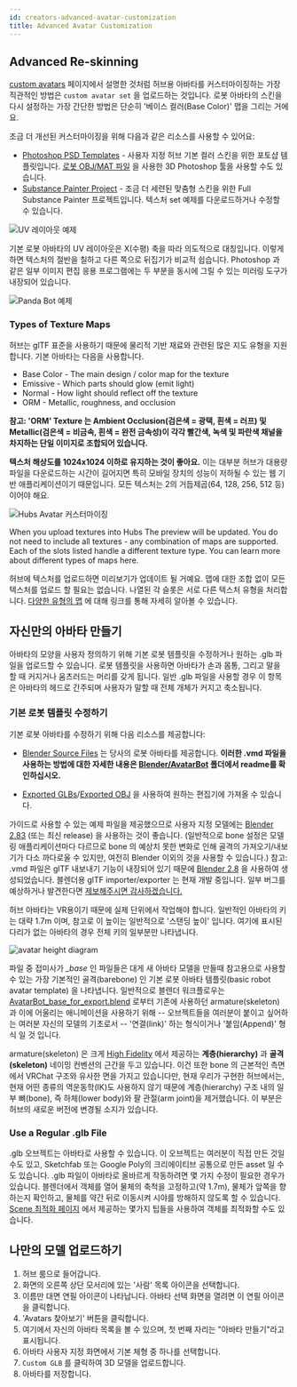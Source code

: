 ```yaml
---
id: creators-advanced-avatar-customization
title: Advanced Avatar Customization
---
```


## Advanced Re-skinning 

[custom avatars](intro-avatars.html) 페이지에서 설명한 것처럼 허브용 아바타를 커스터마이징하는 가장 직관적인 방법은 `custom avatar set` 을 업로드하는 것입니다.
로봇 아바타의 스킨을 다시 설정하는 가장 간단한 방법은 단순히 '베이스 컬러(Base Color)' 맵을 그리는 거에요.

조금 더 개선된 커스터마이징을 위해 다음과 같은 리소스를 사용할 수 있어요:

* [Photoshop PSD Templates](https://github.com/MozillaReality/hubs-avatar-pipelines/blob/master/Photoshop) - 사용자 지정 허브 기본 컬러 스킨을 위한 포토샵 템플릿입니다.
  [로봇 OBJ/MAT 파일](https://github.com/j-conrad/hubs-avatar-pipelines/tree/master/Other%20model%20formats) 을 사용한 3D Photoshop 툴을 사용할 수도 있습니다.
* [Substance Painter Project](https://github.com/MozillaReality/hubs-avatar-pipelines/blob/master/Substance) - 조금 더 세련된 맞춤형 스킨을 위한 Full Substance Painter 프로젝트입니다. 텍스처 set 예제를 다운로드하거나 수정할 수 있습니다.

![UV 레이아웃 예제](../../website/static/img/UVLayout.jpg)


기본 로봇 아바타의 UV 레이아웃은 X(수평) 축을 따라 의도적으로 대칭입니다. 이렇게 하면 텍스처의 절반을 칠하고 다른 쪽으로 뒤집기가 비교적 쉽습니다. Photoshop 과 같은 일부 이미지 편집 응용 프로그램에는 두 부분을 동시에 그릴 수 있는 미러링 도구가 내장되어 있습니다.

![Panda Bot 예제](../../website/static/img/PandaBot.jpg)


### Types of Texture Maps

허브는 glTF 표준을 사용하기 때문에 물리적 기반 재료와 관련된 많은 지도 유형을 지원합니다. 기본 아바타는 다음을 사용합니다.

* Base Color - The main design / color map for the texture
* Emissive - Which parts should glow (emit light)
* Normal - How light should reflect off the texture
* ORM - Metallic, roughness, and occlusion

__참고: 'ORM' Texture 는 Ambient Occlusion(검은색 = 광택, 흰색 = 러프) 및 Metallic(검은색 = 비금속, 흰색 = 완전 금속성)이 각각 빨간색, 녹색 및 파란색 채널을 차지하는 단일 이미지로 조합되어 있습니다.__

__텍스처 해상도를 1024x1024 이하로 유지하는 것이 좋아요.__ 이는 대부분 허브가 대용량 파일을 다운로드하는 시간이 길어지면 특히 모바일 장치의 성능이 저하될 수 있는 웹 기반 애플리케이션이기 때문입니다. 모든 텍스처는 2의 거듭제곱(64, 128, 256, 512 등)이어야 해요.

![Hubs Avatar 커스터마이징](../../website/static/img/avatar-customization.jpeg) 

When you upload textures into Hubs The preview will be updated.
You do not need to include all textures - any combination of maps are supported.
Each of the slots listed handle a different texture type.
You can learn more about different types of maps here.

허브에 텍스처를 업로드하면 미리보기가 업데이트 될 거예요. 맵에 대한 조합 없이 모든 텍스처를 업로드 할 필요는 없습니다.
나열된 각 슬롯은 서로 다른 텍스처 유형을 처리합니다.
[다양한 유형의 맵](https://www.khronos.org/blog/art-pipeline-for-gltf) 에 대해 링크를 통해 자세히 알아볼 수 있습니다.


## 자신만의 아바타 만들기

아바타의 모양을 사용자 정의하기 위해 기본 로봇 템플릿을 수정하거나 원하는 .glb 파일을 업로드할 수 있습니다. 로봇 템플릿을 사용하면 아바타가 손과 몸통, 그리고 말을 할 때 커지거나 움츠러드는 머리를 갖게 됩니다. 일반 .glb 파일을 사용할 경우 이 항목은 아바타의 헤드로 간주되며 사용자가 말할 때 전체 개체가 커지고 축소됩니다.


### 기본 로봇 템플릿 수정하기

기본 로봇 아바타를 수정하기 위해 다음 리소스를 제공합니다:

* [Blender Source Files](https://github.com/MozillaReality/hubs-avatar-pipelines/tree/master/Blender/AvatarBot) 는 당사의 로봇 아바타를 제공합니다. **이러한 .vmd 파일을 사용하는 방법에 대한 자세한 내용은 [Blender/AvatarBot](https://github.com/MozillaReality/hubs-avatar-pipelines/tree/master/Blender/AvatarBot) 폴더에서 readme를 확인하십시오.**

* [Exported GLBs](Exported%20GLB%20models)/[Exported OBJ](https://github.com/MozillaReality/hubs-avatar-pipelines/tree/master/Other%20model%20formats) 을 사용하여 원하는 편집기에 가져올 수 있습니다.


가이드로 사용할 수 있는 예제 파일을 제공했으므로 사용자 지정 모델에는 [Blender 2.83](https://builder.blender.org/download/) (또는 최신 release) 을 사용하는 것이 좋습니다. 
(일반적으로 bone 설정은 모델링 애플리케이션마다 다르므로 bone 의 예상치 못한 변화로 인해 골격의 가져오기/내보기가 다소 까다로울 수 있지만, 여전히 Blender 이외의 것을 사용할 수 있습니다.)
참고: .vmd 파일은 glTF 내보내기 기능이 내장되어 있기 때문에 [Blender 2.8](https://builder.blender.org/download/) 을 사용하여 생성되었습니다.
블렌더용 glTF importer/exporter 는 현재 개발 중입니다. 일부 버그를 예상하거나 발견한다면 [제보해주시면 감사하겠습니다.](https://github.com/KhronosGroup/glTF-Blender-IO/issues)

허브 아바타는 VR용이기 때문에 실제 단위에서 작업해야 합니다. 일반적인 아바타의 키는 대략 1.7m 이며, 참고로 이 높이는 일반적으로 '스탠딩 높이' 입니다.
여기에 표시된 다리가 없는 아바타의 경우 전체 키의 일부분만 나타냅니다.

![avatar height diagram](../../website/static/img/avatarHeight.jpg)

파일 중 접미사가 *_base* 인 파일들은 대게 새 아바타 모델을 만들때 참고용으로 사용할 수 있는 가장 기본적인 골격(barebone) 인 기본 로봇 아바타 템플릿(basic robot avatar template) 을 나타냅니다.
일반적으로 블렌더 워크플로우는 [AvatarBot_base_for_export.blend](https://github.com/MozillaReality/hubs-avatar-pipelines/tree/master/Blender/AvatarBot)
로부터 기존에 사용하던 armature(skeleton) 과 이에 어울리는 애니메이션을 사용하기 위해 -- 오브젝트들을 여러분이 붙이고 싶어하는 여러분 자신의 모델의 기초로서 -- '연결(link)' 하는 형식이거나 '붙임(Append)' 형식 일 것 입니다.

armature(skeleton) 은 크게 [High Fidelity](https://docs.highfidelity.com/en/rc80/create/avatars/avatar-standards.html#skeleton) 에서 제공하는 **계층(hierarchy)** 과 **골격(skeleton)** 네이밍 컨벤션의 근간을 두고 있습니다.
이건 또한 bone 의 근본적인 측면에서 VRChat 구조와 유사한 면을 가지고 있습니다만, 현재 우리가 구현한 허브에서는, 현재 어떤 종류의 역운동학(IK)도 사용하지 않기 때문에 계층(hierarchy) 구조 내의 일부 뼈(bone), 즉 하체(lower body)와 팔 관절(arm joint)을 제거했습니다.
이 부분은 허브의 새로운 버전에 변경될 소지가 있습니다.

### Use a Regular .glb File

.glb 오브젝트는 아바타로 사용할 수 있습니다. 이 오브젝트는 여러분이 직접 만든 것일 수도 있고, Sketchfab 또는 Google Poly의 크리에이티브 공통으로 만든 asset 일 수도 있습니다.
.glb 파일이 아바타로 올바르게 작동하려면 몇 가지 수정이 필요한 경우가 있습니다.
블렌더에서 객체를 열어 물체의 축척을 고정하고(약 1.7m), 물체가 앞쪽을 향하는지 확인하고, 물체를 약간 뒤로 이동시켜 시야를 방해하지 않도록 할 수 있습니다.
[Scene 최적화 페이지](spoke-optimization.html) 에서 제공하는 몇가지 팁들을 사용하여 객체를 최적화할 수도 있습니다.

## 나만의 모델 업로드하기

1. 허브 룸으로 들어갑니다.
2. 화면의 오른쪽 상단 모서리에 있는 '사람' 목록 아이콘을 선택합니다.
3. 이름만 대면 연필 아이콘이 나타납니다. 아바타 선택 화면을 열려면 이 연필 아이콘을 클릭합니다.
4. 'Avatars 찾아보기' 버튼을 클릭합니다.
5. 여기에서 자신의 아바타 목록을 볼 수 있으며, 첫 번째 자리는 "아바타 만들기"라고 표시됩니다.
6. 아바타 사용자 지정 화면에서 기본 체형 중 하나를 선택합니다.
7. `Custom GLB` 를 클릭하여 3D 모델을 업로드합니다.
8. 아바타를 저장합니다.

<!--
작업관리 -
1) 일부 이미지의 크기를 줄여 크기가 크지 않도록 합니다.
2) 말을 할 때 머리를 기르는 대신 입을 사용하는 것에 대한 정보를 피드백으로 추가합니다.
-->